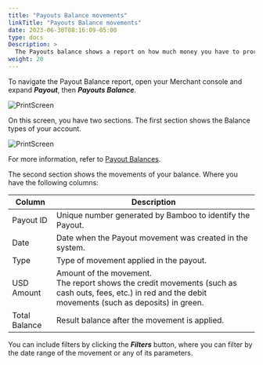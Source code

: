 ```yaml
---
title: "Payouts Balance movements"
linkTitle: "Payouts Balance movements"
date: 2023-06-30T08:16:09-05:00
type: docs
Description: >
  The Payouts balance shows a report on how much money you have to process Payout transactions. For introductory terms about this feature, refer to [Payout Balances]({{< ref "Payout-Balances.md" >}}).
weight: 20
---
```


To navigate the Payout Balance report, open your Merchant console and expand ***Payout***, then ***Payouts Balance***.

![PrintScreen](/assets/Payouts/Payouts9_en.png)

On this screen, you have two sections. The first section shows the Balance types of your account.

![PrintScreen](/assets/Payouts/Payouts10_en.png)

For more information, refer to [Payout Balances](/payouts/overview/payout-balances.html#balance-types).

The second section shows the movements of your balance. Where you have the following columns:

| Column | Description |
|---|---|
| Payout ID | Unique number generated by Bamboo to identify the Payout. |
| Date | Date when the Payout movement was created in the system. |
| Type | Type of movement applied in the payout. |
| USD Amount | Amount of the movement.<br>The report shows the credit movements (such as cash outs, fees, etc.) in red and the debit movements (such as deposits) in green. |
| Total Balance | Result balance after the movement is applied. |

You can include filters by clicking the _**Filters**_ button, where you can filter by the date range of the movement or any of its parameters.